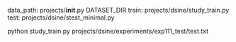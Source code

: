 data_path: projects/__init__.py DATASET_DIR
train: projects/dsine/study_train.py
test: projects/dsine/stest_minimal.py

python study_train.py projects/dsine/experiments/exp111_test/test.txt 

